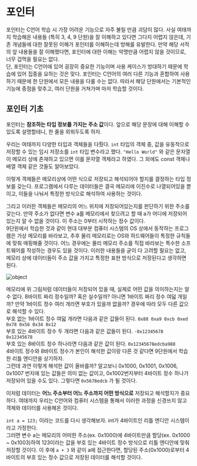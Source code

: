 # 포인터

포인터는 C언어 학습 시 가장 어려운 기능으로 자주 불릴 만큼 괴담이 많다. 사실 여태까지 학습해온 내용들 (특히 3, 4, 9 단원)을 잘 이해하고 있다면 그다지 어렵지 않은데, 기존 개념들에 대한 잘못된 이해가 포인터를 이해하는데 방해를 유발한다. 만약 해당 서적의 앞 내용들을 잘 이해했다면, 포인터에 대한 이해는 악명만큼 어렵지 않을 것이므로, 너무 겁먹을 필요는 없다.  
단, 포인터는 C언어에 있어 굉장히 중요한 기능이며 사용 케이스가 방대하기 때문에 학습에 있어 집중을 요하는 것은 맞다. 포인터는 C언어의 여러 다른 기능과 혼합하여 사용하기 때문에 한 단원에서 모든 내용을 다룰 수는 없다. 따라서 해당 단원에서는 기본적인 기능에 중점을 맞추고, 여러 단원을 거쳐가며 마저 학습할 것이다.  

## 포인터 기초

포인터는 **참조하는 타입 정보를 가지는 주소 값**이다. 앞으로 해당 문장에 대해 이해할 수 있도록 설명할테니, 한 줄을 외워두도록 하자.  

우리는 여태까지 다양한 타입과 객체들을 다뤘다. ```int``` 타입의 객체 중, 값을 유동적으로 저장할 수 있는 임시 저장소를 ```int``` 타입 변수라고 했다. ```"Hello World"``` 와 같은 문자열이 메모리 상에 존재하고 있으면 이를 문자열 객체라고 하였다. 그 외에도 const 객체나 배열 객체 같은 것들도 알아보았다.  

이렇게 객체들은 메모리상에 어떤 식으로 저장되고 해석되어야 할지를 결정하는 타입 정보를 갖는다. 프로그램에서 다루는 데이터들은 결국 메모리에 이진수로 나열되어있을 뿐이고, 이들을 나눠서 특정한 방식으로 해석하여 사용하는 것이다.  

그리고 이러한 객체들은 메모리의 어느 위치에 저장되어있는지를 판단하기 위한 주소를 갖는다. 만약 주소가 없다면 변수 a를 메모리에서 찾으려고 할 때 a가 어디에 저장되어 있는지 알 수 없을 것이다. 이 주소는 0부터 시작하는 정수 값이다.  
9단원에서 학습한 것과 같이 현대 대부분 컴퓨터 시스템의 OS 상에서 동작하는 프로그램은 가상 메모리를 바라보고, 추후 물리 메모리로는 OS와 하드웨어들이 특정한 규칙들에 맞춰 매핑해줄 것이다. 어느 경우에는 물리 메모리 주소를 직접 바라보는 특수한 소프트웨어를 작성하는 경우도 있을 것이다. 이러한 내용들을 굳이 다 고려할 필요는 없고, 메모리 상에 데이터들이 주소 값을 가지고 특정한 표현 방식으로 저장된다고 생각하면 된다.  

![object](https://github.com/pr0gr4m/Hello-C-World/blob/main/img/%ED%8F%AC%EC%9D%B8%ED%84%B0/object.png?raw=true)

메모리에 위 그림처럼 데이터들이 저장되어 있을 때, 실제로 어떤 값을 의미하는지는 알 수 없다. 8바이트 짜리 정수일까? 혹은 실수일까? 아니면 1바이트 짜리 정수 여덟 개일까? 만약 1바이트 정수 여러 개라면 부호가 있을까 없을까? 경우에 따라 모두 다른 값으로 해석할 수 있다.  
부호 없는 1바이트 정수 여덟 개라면 다음과 같은 값들이 된다. ```0x88 0xa9 0xcb 0xed 0x78 0x56 0x34 0x12```  
부호 있는 4바이트 정수 두 개라면 다음과 같은 값들이 된다. ```-0x12345678 0x12345678```  
부호 있는 8바이트 정수 하나라면 다음과 같은 값이 된다. ```0x12345678edcba988```  
4바이트 정수와 8바이트 정수가 본인이 해석한 값이랑 다른 것 같다면 9단원에서 학습한 리틀 엔디안을 상기하자.  
그런데 과연 이렇게 해석한 값이 올바를까? 알고보니 0x1000, 0x1001, 0x1006, 0x1007 번지에 있는 값들은 의미 없는 값이고, 0x1002번지부터 4바이트 정수 하나가 저장되어 있을 수도 있다. 그렇다면 ```0x5678edcb``` 가 될 것이다.  

이처럼 데이터는 **어느 주소부터 어느 주소까지 어떤 방식으로** 저장되고 해석할지가 중요하다. 여태까지 우리는 C언어와 컴퓨터 시스템을 통해서 이러한 과정을 신경쓰지 않고 객체와 데이터를 사용해온 것이다.  

```int a = 123;``` 이라는 코드를 다시 생각해보자. int가 4바이트인 리틀 엔디안 시스템이라고 가정한다.  
그러면 변수 a는 메모리의 어떠한 주소(ex. 0x1000)에 4바이트만큼 할당(ex. 0x1000 ~ 0x1003)하여 123이라는 값을 부호 있는 4바이트 정수 방식으로 리틀 엔디안에 맞춰 저장할 것이다. 이 후에 ```a + 3``` 와 같이 a에 접근한다면, 할당된 주소(0x1000)로부터 4바이트의 부호 있는 정수 값으로 저장된 데이터를 해석할 것이다.  

